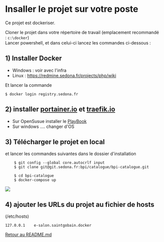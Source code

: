 Insaller le projet sur votre poste
=============

Ce projet est dockeriser.

Cloner le projet dans votre répertoire de travail (emplacement recommandé : `c:\docker`)  
Lancer powershell, et dans celui-ci lancez les commandes ci-dessous :


## 1)  Installer Docker
 * Windows :  voir avec l'infra 
 * Linux :  https://redmine.sedona.fr/projects/php/wiki

  Et lancer la commande
```
$ docker login registry.sedona.fr
```

## 2) installer [portainer.io](https://portainer.io/) et [traefik.io](https://traefik.io/)

* Sur OpenSusue installer le [PlayBook](https://git.sedona.fr/sedona/systemd-webdev-services)
* Sur windows .... changer d'OS 



##  3) Télécharger le projet en local 
et lancer les commandes suivantes dans le dossier d'installation
```
    $ git config --global core.autocrlf input
    $ git clone git@git.sedona.fr:bpi/catalogue/bpi-catalogue.git

    $ cd bpi-catalogue
    $ docker-compose up
```

![](portainer.png)

##  4)  ajouter les URLs du projet au fichier de hosts 

(/etc/hosts)
```
127.0.0.1    e-salon.saintgobain.docker
```


[Retour au README.md](../README.md) 

